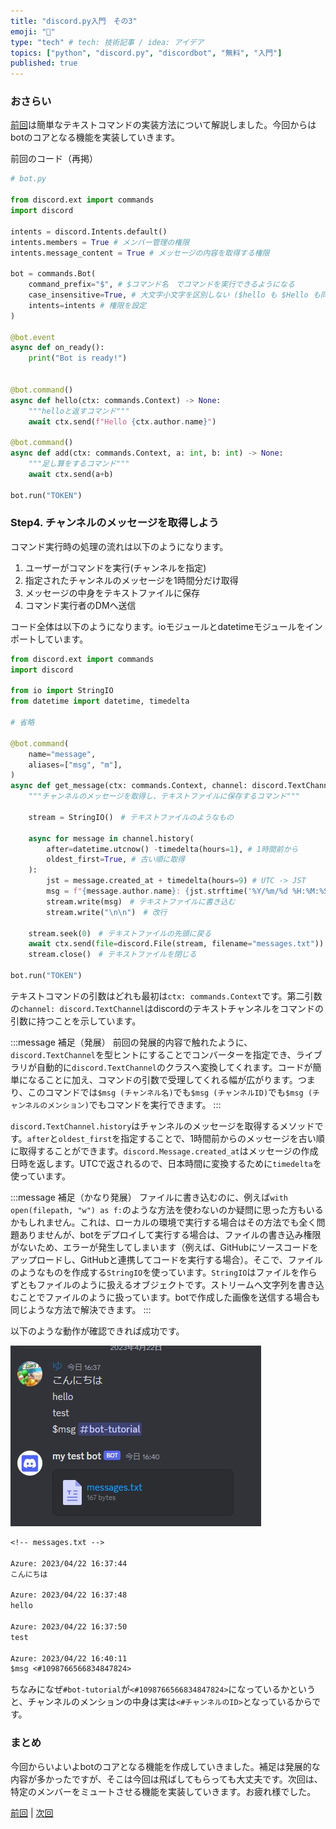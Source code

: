 ```yaml
---
title: "discord.py入門　その3"
emoji: "🙆"
type: "tech" # tech: 技術記事 / idea: アイデア
topics: ["python", "discord.py", "discordbot", "無料", "入門"]
published: true
---
```


### おさらい

[前回](https://zenn.dev/yumax_panda/articles/bot-tutorial-2)は簡単なテキストコマンドの実装方法について解説しました。今回からはbotのコアとなる機能を実装していきます。

前回のコード（再掲）

```python
# bot.py

from discord.ext import commands
import discord

intents = discord.Intents.default()
intents.members = True # メンバー管理の権限
intents.message_content = True # メッセージの内容を取得する権限

bot = commands.Bot(
    command_prefix="$", # $コマンド名　でコマンドを実行できるようになる
    case_insensitive=True, # 大文字小文字を区別しない ($hello も $Hello も同じ!)
    intents=intents # 権限を設定
)

@bot.event
async def on_ready():
    print("Bot is ready!")


@bot.command()
async def hello(ctx: commands.Context) -> None:
    """helloと返すコマンド"""
    await ctx.send(f"Hello {ctx.author.name}")

@bot.command()
async def add(ctx: commands.Context, a: int, b: int) -> None:
    """足し算をするコマンド"""
    await ctx.send(a+b)

bot.run("TOKEN")
```

### Step4. チャンネルのメッセージを取得しよう

コマンド実行時の処理の流れは以下のようになります。

1. ユーザーがコマンドを実行(チャンネルを指定)
2. 指定されたチャンネルのメッセージを1時間分だけ取得
3. メッセージの中身をテキストファイルに保存
4. コマンド実行者のDMへ送信

コード全体は以下のようになります。ioモジュールとdatetimeモジュールをインポートしています。

```python
from discord.ext import commands
import discord

from io import StringIO
from datetime import datetime, timedelta

# 省略

@bot.command(
    name="message",
    aliases=["msg", "m"],
)
async def get_message(ctx: commands.Context, channel: discord.TextChannel) -> None:
    """チャンネルのメッセージを取得し、テキストファイルに保存するコマンド"""

    stream = StringIO()　# テキストファイルのようなもの

    async for message in channel.history(
        after=datetime.utcnow() -timedelta(hours=1), # 1時間前から
        oldest_first=True, # 古い順に取得
    ):
        jst = message.created_at + timedelta(hours=9) # UTC -> JST
        msg = f"{message.author.name}: {jst.strftime('%Y/%m/%d %H:%M:%S')}\n{message.content}"
        stream.write(msg)　# テキストファイルに書き込む
        stream.write("\n\n")　# 改行

    stream.seek(0)　# テキストファイルの先頭に戻る
    await ctx.send(file=discord.File(stream, filename="messages.txt"))
    stream.close()　# テキストファイルを閉じる

bot.run("TOKEN")
```

テキストコマンドの引数はどれも最初は`ctx: commands.Context`です。第二引数の`channel: discord.TextChannel`はdiscordのテキストチャンネルをコマンドの引数に持つことを示しています。

:::message
補足（発展）
前回の発展的内容で触れたように、`discord.TextChannel`を型ヒントにすることでコンバーターを指定でき、ライブラリが自動的に`discord.TextChannel`のクラスへ変換してくれます。コードが簡単になることに加え、コマンドの引数で受理してくれる幅が広がります。つまり、このコマンドでは`$msg (チャンネル名)`でも`$msg (チャンネルID)`でも`$msg (チャンネルのメンション)`でもコマンドを実行できます。
:::

`discord.TextChannel.history`はチャンネルのメッセージを取得するメソッドです。`after`と`oldest_first`を指定することで、1時間前からのメッセージを古い順に取得することができます。`discord.Message.created_at`はメッセージの作成日時を返します。UTCで返されるので、日本時間に変換するために`timedelta`を使っています。

:::message
補足（かなり発展）
ファイルに書き込むのに、例えば`with open(filepath, "w") as f:`のような方法を使わないのか疑問に思った方もいるかもしれません。これは、ローカルの環境で実行する場合はその方法でも全く問題ありませんが、botをデプロイして実行する場合は、ファイルの書き込み権限がないため、エラーが発生してしまいます（例えば、GitHubにソースコードをアップロードし、GitHubと連携してコードを実行する場合）。そこで、ファイルのようなものを作成する`StringIO`を使っています。`StringIO`はファイルを作らずともファイルのように扱えるオブジェクトです。ストリームへ文字列を書き込むことでファイルのように扱っています。botで作成した画像を送信する場合も同じような方法で解決できます。
:::

以下のような動作が確認できれば成功です。

![](/images/bot-tutorial-3/msg_result.jpg)

```txt
<!-- messages.txt -->

Azure: 2023/04/22 16:37:44
こんにちは

Azure: 2023/04/22 16:37:48
hello

Azure: 2023/04/22 16:37:50
test

Azure: 2023/04/22 16:40:11
$msg <#1098766566834847824>
```

ちなみになぜ`#bot-tutorial`が`<#1098766566834847824>`になっているかというと、チャンネルのメンションの中身は実は`<#チャンネルのID>`となっているからです。

### まとめ

今回からいよいよbotのコアとなる機能を作成していきました。補足は発展的な内容が多かったですが、そこは今回は飛ばしてもらっても大丈夫です。次回は、特定のメンバーをミュートさせる機能を実装していきます。お疲れ様でした。

[前回](https://zenn.dev/yumax_panda/articles/bot-tutorial-2) | [次回](https://zenn.dev/yumax_panda/articles/bot-tutorial-4)